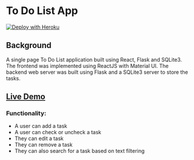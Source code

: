 # To Do List App

[![Deploy with Heroku](https://www.herokucdn.com/deploy/button.svg)](https://heroku.com/deploy)

## Background

A single page To Do List application built using React, Flask and SQLite3. The frontend was implemented using ReactJS with Material UI. The backend web server was built using Flask and a SQLite3 server to store the tasks.

## [Live Demo](https://spooky-todo-list.herokuapp.com/)

### Functionality:

* A user can add a task
* A user can check or uncheck a task
* They can edit a task
* They can remove a task
* They can also search for a task based on text filtering



